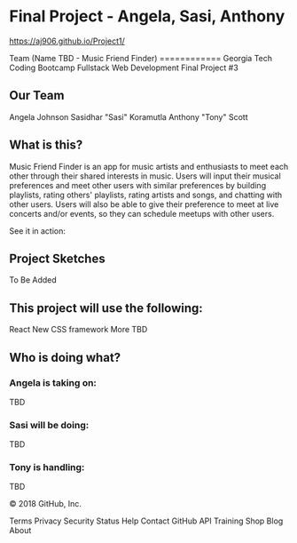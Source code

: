 # Final Project - Angela, Sasi, Anthony

https://aj906.github.io/Project1/

Team (Name TBD - Music Friend Finder)
============ Georgia Tech Coding Bootcamp Fullstack Web Development Final Project #3

## Our Team
Angela Johnson
Sasidhar "Sasi" Koramutla
Anthony "Tony" Scott

## What is this?
Music Friend Finder is an app for music artists and enthusiasts to meet each other through their shared interests in music. Users will input their musical preferences and meet other users with similar preferences by building playlists, rating others' playlists, rating artists and songs, and chatting with other users.  Users will also be able to give their preference to meet at live concerts and/or events, so they can schedule meetups with other users.

See it in action:

## Project Sketches
To Be Added

## This project will use the following:
React
New CSS framework
More TBD

## Who is doing what?

### Angela is taking on:

TBD

### Sasi will be doing:

TBD

### Tony is handling:

TBD

© 2018 GitHub, Inc.

Terms
Privacy
Security
Status
Help
Contact GitHub
API
Training
Shop
Blog
About
